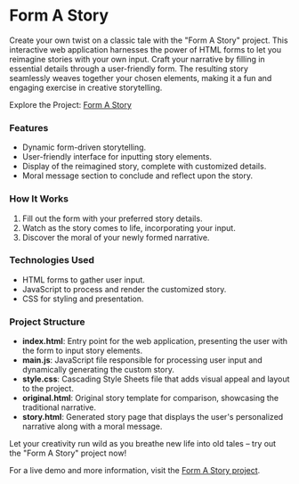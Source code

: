 # Form A Story

Create your own twist on a classic tale with the "Form A Story" project. This interactive web application harnesses the power of HTML forms to let you reimagine stories with your own input. Craft your narrative by filling in essential details through a user-friendly form. The resulting story seamlessly weaves together your chosen elements, making it a fun and engaging exercise in creative storytelling.

Explore the Project: [Form A Story](#)

### Features

- Dynamic form-driven storytelling.
- User-friendly interface for inputting story elements.
- Display of the reimagined story, complete with customized details.
- Moral message section to conclude and reflect upon the story.

### How It Works

1. Fill out the form with your preferred story details.
2. Watch as the story comes to life, incorporating your input.
3. Discover the moral of your newly formed narrative.

### Technologies Used

- HTML forms to gather user input.
- JavaScript to process and render the customized story.
- CSS for styling and presentation.

### Project Structure

- **index.html**: Entry point for the web application, presenting the user with the form to input story elements.
- **main.js**: JavaScript file responsible for processing user input and dynamically generating the custom story.
- **style.css**: Cascading Style Sheets file that adds visual appeal and layout to the project.
- **original.html**: Original story template for comparison, showcasing the traditional narrative.
- **story.html**: Generated story page that displays the user's personalized narrative along with a moral message.

Let your creativity run wild as you breathe new life into old tales – try out the "Form A Story" project now!

For a live demo and more information, visit the [Form A Story project](#).
